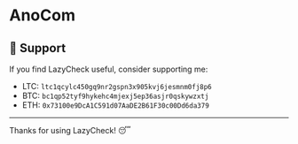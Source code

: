 # AnoCom

## 💸 Support

If you find LazyCheck useful, consider supporting me:

- LTC: `ltc1qcylc450gq9nr2gspn3x905kvj6jesmnm0fj8p6`  
- BTC: `bc1qp52tyf9hykehc4mjexj5ep36asjr0qskywzxtj`  
- ETH: `0x73100e9DcA1C591d07AaDE2B61F30c00Dd6da379`  

---

Thanks for using LazyCheck! 😴

